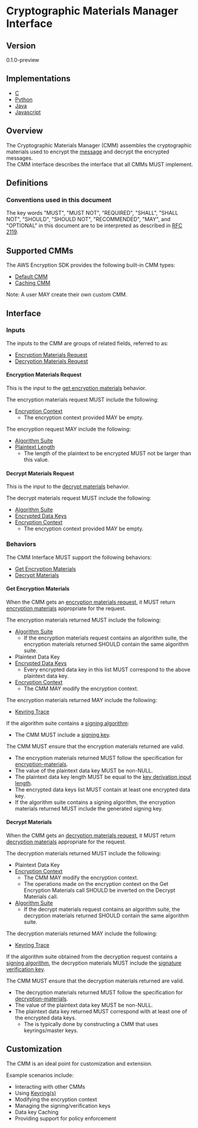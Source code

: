 [//]: # (Copyright 2019 Amazon.com, Inc. or its affiliates. All Rights Reserved.)
[//]: # (SPDX-License-Identifier: CC-BY-SA-4.0)

# Cryptographic Materials Manager Interface

## Version

0.1.0-preview

## Implementations

- [C](https://github.com/aws/aws-encryption-sdk-c/blob/master/include/aws/cryptosdk/materials.h)
- [Python](https://github.com/aws/aws-encryption-sdk-python/blob/master/src/aws_encryption_sdk/materials_managers/__init__.py)
- [Java](https://github.com/aws/aws-encryption-sdk-java/blob/master/src/main/java/com/amazonaws/encryptionsdk/CryptoMaterialsManager.java)
- [Javascript](https://github.com/awslabs/aws-encryption-sdk-javascript/blob/master/modules/material-management/src/materials_manager.ts)

## Overview

The Cryptographic Materials Manager (CMM) assembles the cryptographic materials used to encrypt the [message](../data-format/message.md) and decrypt the encrypted messages.  
The CMM interface describes the interface that all CMMs MUST implement.

## Definitions

### Conventions used in this document

The key words "MUST", "MUST NOT", "REQUIRED", "SHALL", "SHALL NOT", "SHOULD", "SHOULD NOT", "RECOMMENDED", "MAY", and "OPTIONAL" 
in this document are to be interpreted as described in [RFC 2119](https://tools.ietf.org/html/rfc2119).

## Supported CMMs

The AWS Encryption SDK provides the following built-in CMM types:

- [Default CMM](default-cmm.md)
- [Caching CMM](caching-cmm.md)

Note: A user MAY create their own custom CMM.

## Interface

### Inputs

The inputs to the CMM are groups of related fields, referred to as: 

- [Encryption Materials Request](#encryption-materials-request)
- [Decryption Materials Request](#decryption-materials-request)

#### Encryption Materials Request

This is the input to the [get encryption materials](#get-encryption-materials) behavior.  

The encryption materials request MUST include the following:

- [Encryption Context](structures.md#encryption-context)
    - The encryption context provided MAY be empty.

The encryption request MAY include the following:

- [Algorithm Suite](algorithm-suites.md)
- [Plaintext Length](../client-apis/encrypt.md#plaintext-length)
    - The length of the plaintext to be encrypted MUST not be larger than this value.  

#### Decrypt Materials Request

This is the input to the [decrypt materials](#decrypt-materials) behavior.  

The decrypt materials request MUST include the following:

- [Algorithm Suite](#algorithm-suite.md)
- [Encrypted Data Keys](#structures.md#encrypted-data-keys)
- [Encryption Context](#encryption-context.md)
    - The encryption context provided MAY be empty.

### Behaviors

The CMM Interface MUST support the following behaviors:

- [Get Encryption Materials](#get-encryption-materials)
- [Decrypt Materials](#decryption-request)

#### Get Encryption Materials

When the CMM gets an [encryption materials request](#encryption-materials-request), 
it MUST return [encryption materials](structures.md#encryption-materials) appropriate for the request.  

The encryption materials returned MUST include the following:

- [Algorithm Suite](algorithm-suites.md)
    - If the encryption materials request contains an algorithm suite, the encryption materials returned SHOULD contain the same algorithm suite.
- Plaintext Data Key
- [Encrypted Data Keys](structures.md#encrypted-data-keys)
    - Every encrypted data key in this list MUST correspond to the above plaintext data key. 
- [Encryption Context](structures.md#encryption-context)
    - The CMM MAY modify the encryption context.   

The encryption materials returned MAY include the following:

- [Keyring Trace](structures.md#keyring-trace)

If the algorithm suite contains a [signing algorithm](algorithm-suites.md#signature-algorithm): 

- The CMM MUST include a [signing key](structures.md#signing-key).  

The CMM MUST ensure that the encryption materials returned are valid.

- The encryption materials returned MUST follow the specification for [encryption-materials](structures.md#encryption-materials).
- The value of the plaintext data key MUST be non-NULL. 
- The plaintext data key length MUST be equal to the [key derivation input length](algorithm-suites.md#key-derivation-input-length). 
- The encrypted data keys list MUST contain at least one encrypted data key. 
- If the algorithm suite contains a signing algorithm, the encryption materials returned MUST include the generated signing key.

#### Decrypt Materials

When the CMM gets an [decryption materials request](#decryption-materials-request), 
it MUST return [decryption materials](structures.md#decryption-materials) appropriate for the request.

The decryption materials returned MUST include the following:

- Plaintext Data Key
- [Encryption Context](structures.md#encryption-context)
   - The CMM MAY modify the encryption context. 
   - The operations made on the encryption context on the Get Encryption Materials call SHOULD be inverted on the Decrypt Materials call. 
- [Algorithm Suite](algorithm-suites.md)
  - If the decrypt materials request contains an algorithm suite, the decryption materials returned SHOULD contain the same algorithm suite.

The decryption materials returned MAY include the following:

- [Keyring Trace](structures.md#keyring-trace)

If the algorithm suite obtained from the decryption request contains a [signing algorithm](algorithm-suites.md#signature-algorithm), 
the decryption materials MUST include the [signature verification key](structures.md#verification-key).   

The CMM MUST ensure that the decryption materials returned are valid.  

- The decryption materials returned MUST follow the specification for [decryption-materials](structures.md#decryption-materials).
- The value of the plaintext data key MUST be non-NULL.
- The plaintext data key returned MUST correspond with at least one of the encrypted data keys. 
    - The is typically done by constructing a CMM that uses keyrings/master keys.

## Customization

The CMM is an ideal point for customization and extension.  

Example scenarios include: 

- Interacting with other CMMs
- Using [Keyring(s)](keyring-interface.md)
- Modifying the encryption context
- Managing the signing/verification keys
- Data key Caching 
- Providing support for policy enforcement 
